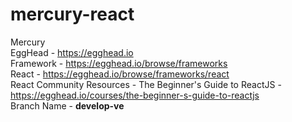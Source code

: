 # mercury-react
Mercury<br/>
EggHead - https://egghead.io<br/>
Framework - https://egghead.io/browse/frameworks<br/>
React - https://egghead.io/browse/frameworks/react <br/>
React Community Resources - The Beginner's Guide to ReactJS - https://egghead.io/courses/the-beginner-s-guide-to-reactjs<br/>
Branch Name - <b>develop-ve</b>
